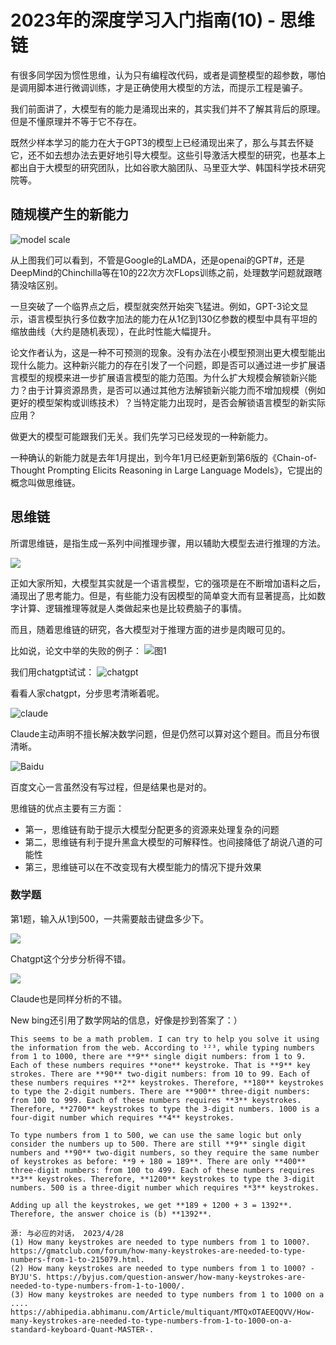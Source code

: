 # 2023年的深度学习入门指南(10) - 思维链

有很多同学因为惯性思维，认为只有编程改代码，或者是调整模型的超参数，哪怕是调用脚本进行微调训练，才是正确使用大模型的方法，而提示工程是骗子。

我们前面讲了，大模型有的能力是涌现出来的，其实我们并不了解其背后的原理。但是不懂原理并不等于它不存在。

既然少样本学习的能力在大于GPT3的模型上已经涌现出来了，那么与其去怀疑它，还不如去想办法去更好地引导大模型。这些引导激活大模型的研究，也基本上都出自于大模型的研究团队，比如谷歌大脑团队、马里亚大学、韩国科学技术研究院等。

## 随规模产生的新能力

![model scale](https://xulun-mooc.oss-cn-beijing.aliyuncs.com/model_scale1.png)

从上图我们可以看到，不管是Google的LaMDA，还是openai的GPT#，还是DeepMind的Chinchilla等在10的22次方次FLops训练之前，处理数学问题就跟瞎猜没啥区别。

一旦突破了一个临界点之后，模型就突然开始突飞猛进。例如，GPT-3论文显示，语言模型执行多位数字加法的能力在从1亿到130亿参数的模型中具有平坦的缩放曲线（大约是随机表现），在此时性能大幅提升。

论文作者认为，这是一种不可预测的现象。没有办法在小模型预测出更大模型能出现什么能力。这种新兴能力的存在引发了一个问题，即是否可以通过进一步扩展语言模型的规模来进一步扩展语言模型的能力范围。为什么扩大规模会解锁新兴能力？由于计算资源昂贵，是否可以通过其他方法解锁新兴能力而不增加规模（例如更好的模型架构或训练技术）？当特定能力出现时，是否会解锁语言模型的新实际应用？

做更大的模型可能跟我们无关。我们先学习已经发现的一种新能力。

一种确认的新能力就是去年1月提出，到今年1月已经更新到第6版的《Chain-of-Thought Prompting Elicits Reasoning in Large Language Models》，它提出的概念叫做思维链。

## 思维链

所谓思维链，是指生成一系列中间推理步骤，用以辅助大模型去进行推理的方法。

![](https://xulun-mooc.oss-cn-beijing.aliyuncs.com/chainoft1.png)

正如大家所知，大模型其实就是一个语言模型，它的强项是在不断增加语料之后，涌现出了思考能力。但是，有些能力没有因模型的简单变大而有显著提高，比如数字计算、逻辑推理等就是人类做起来也是比较费脑子的事情。

而且，随着思维链的研究，各大模型对于推理方面的进步是肉眼可见的。

比如说，论文中举的失败的例子：
![图1](https://xulun-mooc.oss-cn-beijing.aliyuncs.com/CoT1.png)

我们用chatgpt试试：
![chatgpt](https://xulun-mooc.oss-cn-beijing.aliyuncs.com/chatgpt2.png)

看看人家chatgpt，分步思考清晰着呢。

![claude](https://xulun-mooc.oss-cn-beijing.aliyuncs.com/claude1.png)

Claude主动声明不擅长解决数学问题，但是仍然可以算对这个题目。而且分布很清晰。

![Baidu](https://xulun-mooc.oss-cn-beijing.aliyuncs.com/bidu1.png)

百度文心一言虽然没有写过程，但是结果也是对的。

思维链的优点主要有三方面：
- 第一，思维链有助于提示大模型分配更多的资源来处理复杂的问题
- 第二，思维链有利于提升黑盒大模型的可解释性。也间接降低了胡说八道的可能性
- 第三，思维链可以在不改变现有大模型能力的情况下提升效果

### 数学题

第1题，输入从1到500，一共需要敲击键盘多少下。

![](https://xulun-mooc.oss-cn-beijing.aliyuncs.com/math1.png)

Chatgpt这个分步分析得不错。

![](https://xulun-mooc.oss-cn-beijing.aliyuncs.com/math1-c.png)

Claude也是同样分析的不错。

New bing还引用了数学网站的信息，好像是抄到答案了：）

```
This seems to be a math problem. I can try to help you solve it using the information from the web. According to ¹²³, while typing numbers from 1 to 1000, there are **9** single digit numbers: from 1 to 9. Each of these numbers requires **one** keystroke. That is **9** key strokes. There are **90** two-digit numbers: from 10 to 99. Each of these numbers requires **2** keystrokes. Therefore, **180** keystrokes to type the 2-digit numbers. There are **900** three-digit numbers: from 100 to 999. Each of these numbers requires **3** keystrokes. Therefore, **2700** keystrokes to type the 3-digit numbers. 1000 is a four-digit number which requires **4** keystrokes.

To type numbers from 1 to 500, we can use the same logic but only consider the numbers up to 500. There are still **9** single digit numbers and **90** two-digit numbers, so they require the same number of keystrokes as before: **9 + 180 = 189**. There are only **400** three-digit numbers: from 100 to 499. Each of these numbers requires **3** keystrokes. Therefore, **1200** keystrokes to type the 3-digit numbers. 500 is a three-digit number which requires **3** keystrokes.

Adding up all the keystrokes, we get **189 + 1200 + 3 = 1392**. Therefore, the answer choice is (b) **1392**.

源: 与必应的对话， 2023/4/28
(1) How many keystrokes are needed to type numbers from 1 to 1000?. https://gmatclub.com/forum/how-many-keystrokes-are-needed-to-type-numbers-from-1-to-215079.html.
(2) How many keystrokes are needed to type numbers from 1 to 1000? - BYJU'S. https://byjus.com/question-answer/how-many-keystrokes-are-needed-to-type-numbers-from-1-to-1000/.
(3) How many keystrokes are needed to type numbers from 1 to 1000 on a .... https://abhipedia.abhimanu.com/Article/multiquant/MTQxOTAEEQQVV/How-many-keystrokes-are-needed-to-type-numbers-from-1-to-1000-on-a-standard-keyboard-Quant-MASTER-.
```

